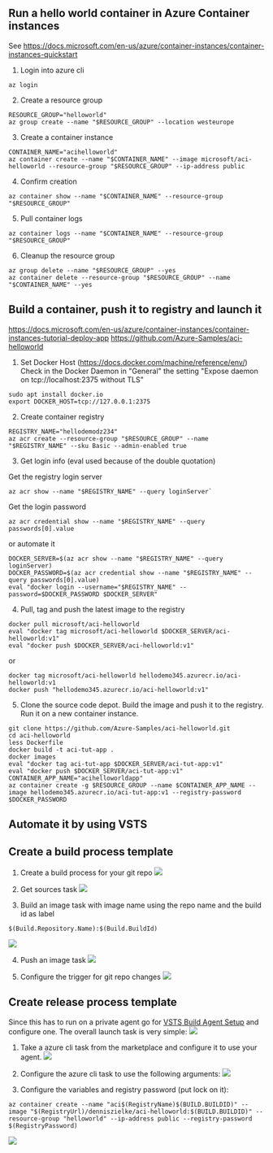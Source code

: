 ## Run a hello world container in Azure Container instances
See https://docs.microsoft.com/en-us/azure/container-instances/container-instances-quickstart

1.  Login into azure cli
```
az login
```

2. Create a resource group
```
RESOURCE_GROUP="helloworld"
az group create --name "$RESOURCE_GROUP" --location westeurope
```

3. Create a container instance
```
CONTAINER_NAME="acihelloworld"
az container create --name "$CONTAINER_NAME" --image microsoft/aci-helloworld --resource-group "$RESOURCE_GROUP" --ip-address public
```

4. Confirm creation
```
az container show --name "$CONTAINER_NAME" --resource-group "$RESOURCE_GROUP"
```

5. Pull container logs
```
az container logs --name "$CONTAINER_NAME" --resource-group "$RESOURCE_GROUP"
```

6. Cleanup the resource group
```
az group delete --name "$RESOURCE_GROUP" --yes
az container delete --resource-group "$RESOURCE_GROUP" --name "$CONTAINER_NAME" --yes
```

## Build a container, push it to registry and launch it
https://docs.microsoft.com/en-us/azure/container-instances/container-instances-tutorial-deploy-app
https://github.com/Azure-Samples/aci-helloworld

1. Set Docker Host (https://docs.docker.com/machine/reference/env/)
Check in the Docker Daemon in "General" the setting "Expose daemon on tcp://localhost:2375 without TLS"

```
sudo apt install docker.io
export DOCKER_HOST=tcp://127.0.0.1:2375
```

2. Create container registry
```
REGISTRY_NAME="hellodemodz234"
az acr create --resource-group "$RESOURCE_GROUP" --name "$REGISTRY_NAME" --sku Basic --admin-enabled true
```

3. Get login info (eval used because of the double quotation)

Get the registry login server
```
az acr show --name "$REGISTRY_NAME" --query loginServer`
```

Get the login password
```
az acr credential show --name "$REGISTRY_NAME" --query passwords[0].value
```

or automate it

```
DOCKER_SERVER=$(az acr show --name "$REGISTRY_NAME" --query loginServer)
DOCKER_PASSWORD=$(az acr credential show --name "$REGISTRY_NAME" --query passwords[0].value)
eval "docker login --username="$REGISTRY_NAME" --password=$DOCKER_PASSWORD $DOCKER_SERVER"
```
 
4. Pull, tag and push the latest image to the registry

```
docker pull microsoft/aci-helloworld
eval "docker tag microsoft/aci-helloworld $DOCKER_SERVER/aci-helloworld:v1"
eval "docker push $DOCKER_SERVER/aci-helloworld:v1"
```
or

```
docker tag microsoft/aci-helloworld hellodemo345.azurecr.io/aci-helloworld:v1
docker push "hellodemo345.azurecr.io/aci-helloworld:v1"
```

5. Clone the source code depot. Build the image and push it to the registry. Run it on a new container instance.
```
git clone https://github.com/Azure-Samples/aci-helloworld.git
cd aci-helloworld
less Dockerfile
docker build -t aci-tut-app .
docker images
eval "docker tag aci-tut-app $DOCKER_SERVER/aci-tut-app:v1"
eval "docker push $DOCKER_SERVER/aci-tut-app:v1"
CONTAINER_APP_NAME="acihelloworldapp"
az container create -g $RESOURCE_GROUP --name $CONTAINER_APP_NAME --image hellodemo345.azurecr.io/aci-tut-app:v1 --registry-password $DOCKER_PASSWORD
```

## Automate it by using VSTS
## Create a build process template

1. Create a build process for your git repo
![](/img/2017-08-07-07-44-35.png)

2. Get sources task
![](/img/2017-08-07-07-47-29.png)

3. Build an image task with image name using the repo name and the build id as label
```
$(Build.Repository.Name):$(Build.BuildId)
```
![](/img/2017-08-07-07-48-22.png)

4. Push an image task
![](/img/2017-08-07-07-48-47.png)

5. Configure the trigger for git repo changes
![](/img/2017-08-07-07-49-50.png)

## Create release process template
Since this has to run on a private agent go for [VSTS Build Agent Setup](VstsSetup.md) and configure one.
The overall launch task is very simple:
![](/img/2017-08-07-07-52-31.png)

1. Take a azure cli task from the marketplace and configure it to use your agent.
![](/img/2017-08-07-07-55-16.png)

2. Configure the azure cli task to use the following arguments:
![](/img/2017-08-07-07-55-56.png)

3. Configure the variables and registry password (put lock on it):
```
az container create --name "aci$(RegistryName)$(BUILD.BUILDID)" --image "$(RegistryUrl)/denniszielke/aci-helloworld:$(BUILD.BUILDID)" --resource-group "helloworld" --ip-address public --registry-password $(RegistryPassword)
```
![](/img/2017-08-07-07-56-37.png)
